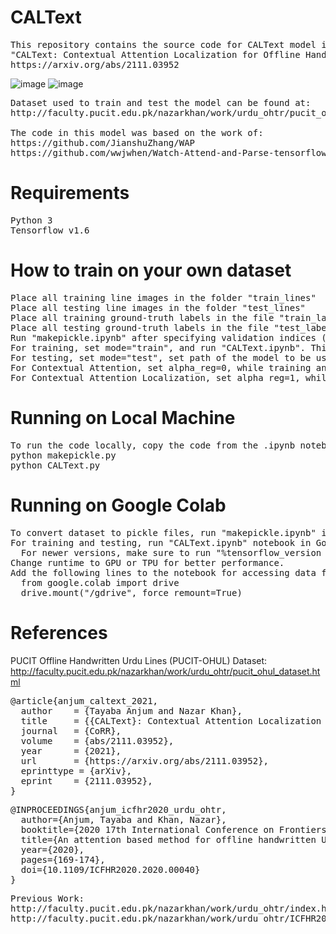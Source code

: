 # CALText
<pre>
This repository contains the source code for CALText model introduced in
"CALText: Contextual Attention Localization for Offline Handwritten Text"
https://arxiv.org/abs/2111.03952
</pre>

![image](https://user-images.githubusercontent.com/46027794/139389185-14b0c864-b740-4063-b350-b30798a6a4ba.png) ![image](https://user-images.githubusercontent.com/46027794/139389407-7e8fb63e-6259-49fa-8cbc-7cfb2de6b969.png)

<pre>
Dataset used to train and test the model can be found at:
http://faculty.pucit.edu.pk/nazarkhan/work/urdu_ohtr/pucit_ohul_dataset.html

The code in this model was based on the work of:
https://github.com/JianshuZhang/WAP
https://github.com/wwjwhen/Watch-Attend-and-Parse-tensorflow-version.
</pre>

# Requirements
<pre>
Python 3
Tensorflow v1.6
</pre>


# How to train on your own dataset
<pre>
Place all training line images in the folder "train_lines"
Place all testing line images in the folder "test_lines"
Place all training ground-truth labels in the file "train_labels.xlsx"
Place all testing ground-truth labels in the file "test_labels.xlsx"
Run "makepickle.ipynb" after specifying validation indices (if required). This will place all training, testing and validation images and labels in pickle format in the 'data/' folder
For training, set mode="train", and run "CALText.ipynb". This will place the trained model(s) in 'models/' folder.
For testing, set mode="test", set path of the model to be used and run "CALText.ipynb".
For Contextual Attention, set alpha_reg=0, while training and testing.
For Contextual Attention Localization, set alpha_reg=1, while training and testing.
</pre>


# Running on Local Machine
<pre>
To run the code locally, copy the code from the .ipynb notebooks into "makepickle.py" and "CALText.py". Use following commands to run the code files:
python makepickle.py
python CALText.py
</pre>


# Running on Google Colab
<pre>
To convert dataset to pickle files, run "makepickle.ipynb" in Google Colab.
For training and testing, run "CALText.ipynb" notebook in Google Colab.
  For newer versions, make sure to run "%tensorflow_version 1.x" command in the first cell of "CALText.ipynb".
Change runtime to GPU or TPU for better performance.
Add the following lines to the notebook for accessing data from Google Drive:
  from google.colab import drive
  drive.mount("/gdrive", force_remount=True)
</pre>

# References
PUCIT Offline Handwritten Urdu Lines (PUCIT-OHUL) Dataset: http://faculty.pucit.edu.pk/nazarkhan/work/urdu_ohtr/pucit_ohul_dataset.html
<pre>
@article{anjum_caltext_2021,
  author    = {Tayaba Anjum and Nazar Khan},
  title     = {{CALText}: Contextual Attention Localization for Offline Handwritten Text},
  journal   = {CoRR},
  volume    = {abs/2111.03952},
  year      = {2021},
  url       = {https://arxiv.org/abs/2111.03952},
  eprinttype = {arXiv},
  eprint    = {2111.03952},
}
</pre>

<pre>
@INPROCEEDINGS{anjum_icfhr2020_urdu_ohtr,
  author={Anjum, Tayaba and Khan, Nazar},
  booktitle={2020 17th International Conference on Frontiers in Handwriting Recognition (ICFHR)},
  title={An attention based method for offline handwritten Urdu text recognition},
  year={2020},
  pages={169-174},
  doi={10.1109/ICFHR2020.2020.00040}
}
</pre>

<pre>
Previous Work:
http://faculty.pucit.edu.pk/nazarkhan/work/urdu_ohtr/index.html
http://faculty.pucit.edu.pk/nazarkhan/work/urdu_ohtr/ICFHR2020_manuscript.pdf
</pre>




